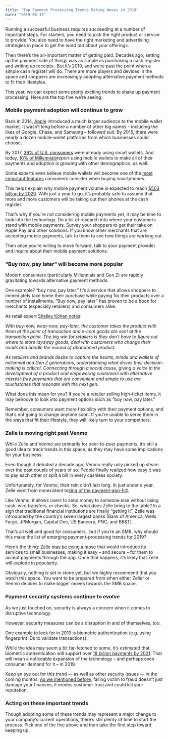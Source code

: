 ```yaml
---
title: "Top Payment Processing Trends Making Waves in 2019"
date: "2019-06-17"
---
```


Running a successful business requires succeeding at a number of important steps. For starters, you need to pick the right product or service to provide. You also need to have the right marketing and advertising strategies in place to get the word out about your offerings.

Then there’s the all-important matter of getting paid. Decades ago, setting up the payment side of things was as simple as purchasing a cash register and writing up receipts.  But it’s 2019, and we’re past the point when a simple cash register will do. There are more players and devices in the space and shoppers are increasingly adopting alternative payment methods to fit their lifestyles.

This year, we can expect some pretty exciting trends to shake up payment processing. Here are the top five we’re seeing:

### **Mobile payment adoption will continue to grow**

Back in 2014, [Apple](https://www.apple.com/newsroom/2014/09/09Apple-Announces-Apple-Pay/) introduced a much larger audience to the mobile wallet market. It wasn’t long before a number of other big names – including the likes of Google, Chase, and Samsung – followed suit. By 2015, there were nearly a dozen mobile-wallet platforms from which businesses could choose.

By 2017, [39% of U.S. consumers](https://money.usnews.com/money/blogs/my-money/articles/2018-03-16/what-you-need-to-know-about-mobile-wallets) were already using smart wallets. And today, [10% of Millennials](https://www.cnbc.com/2018/03/02/digital-wallets-are-safe-yet-americans-remain-wary.html)report using mobile wallets to make all of their payments and adoption is growing with other demographics, as well.

Some experts even believe mobile wallets will become one of the [most important features](https://www.nextgov.com/emerging-tech/2018/08/digital-wallets-could-become-big-selling-point-phones-cameras-and-displays/150700/) consumers consider when buying smartphones.

This helps explain why mobile payment volume is expected to reach [$503 billion by 2020](https://www.businessinsider.com/future-of-payments-trends-in-payment-processing-2016-10). With just a year to go, it’s probably safe to assume that more and more customers will be taking out their phones at the cash register.

That’s why if you’re not considering mobile payments yet, it may be time to look into the technology. Do a bit of research into where your customers stand with mobile payments. Survey your shoppers to get their take on Apple Pay and other solutions. If you know other merchants that are accepting mobile payments, talk to them to see how things are working out.

Then once you’re willing to move forward, talk to your payment provider and inquire about their mobile payment solutions.

### **“Buy now, pay later” will become more popular**

Modern consumers (particularly Millennials and Gen Z) are rapidly gravitating towards alternative payment methods.

One example? “buy now, pay later.” It’s a service that allows shoppers to immediately take home their purchase while paying for their products over a number of installments. “Buy now, pay later” has proven to be a boon for merchants (especially retailers) and consumers alike.

As retail expert [Shelley Kohan notes](https://www.therobinreport.com/buy-now-wear-now-pay-later/):

_With buy-now, wear-now, pay-later, the customer takes the product with them at the point of transaction and e-com goods are sent at the transaction point. The big win for retailers is they don’t have to figure out where to store layaway goods, deal with customers who change their minds and handle the mound of abandoned product._

_As retailers and brands desire to capture the hearts, minds and wallets of millennial and Gen Z generations, understanding what drives their decision-making is critical. Connecting through a social cause, giving a voice in the development of a product and empowering customers with alternative interest-free payments that are convenient and simple to use are touchstones that resonate with the next gen._

What does this mean for you? If you’re a retailer selling high-ticket items, it may behoove to look into payment options such as “buy now, pay later.”

Remember, consumers want more flexibility with their payment options, and that’s not going to change anytime soon. If you’re unable to serve them in the ways that fit their lifestyle, they will likely turn to your competitors.

### **Zelle is moving right past Venmo**

While Zelle and Venmo are primarily for peer-to-peer payments, it’s still a good idea to track trends in this space, as they may have some implications for your business.

Even though it debuted a decade ago, Venmo really only picked up steam over the past couple of years or so. People finally realized how easy it was to pay each other or split a bill in every cashless society.

Unfortunately, for Venmo, their rein didn’t last long. In just under a year, Zelle went from nonexistent to[king of the payment-app-hill](https://www.businessinsider.com/how-to-use-zelle-payments-app-vs-venmo-2018-2018-6).

Like Venmo, it allows users to send money to someone else without using cash, wire transfers, or checks. So, what does Zelle bring to the table? In a sign that traditional financial institutions are finally “getting it”, Zelle was introduced by the country’s seven largest banks (Bank of America, Wells Fargo, JPMorgan, Capital One, US Bancorp, PNC, and BB&T).

That’s all well and good for consumers,  but if you’re an SMB, why should this make the list of emerging payment-processing trends for 2019?

Here’s the thing: [Zelle may be eying a move](https://www.pymnts.com/news/payment-methods/2018/zelle-small-business-p2p-payments-app-risk-assessment/) that would introduce its services to small businesses, making it easy – and secure – for them to accept payments through the app. Once that happens, it’s likely that Zelle will explode in popularity.

Obviously, nothing is set in stone yet, but we highly recommend that you watch this space. You want to be prepared from when either Zeller or Venmo decides to make bigger moves towards the SMB space.  

### **Payment security systems continue to evolve**

As we just touched on, security is always a concern when it comes to disruptive technology.

However, security measures can be a disruption in and of themselves, too.

One example to look for in 2019 is biometric authentication (e.g. using fingerprint IDs to validate transactions).

While the idea may seem a bit far-fetched to some, it’s estimated that biometric authentication will support over [18 billion payments by 2021](https://smallbiztrends.com/2018/07/payment-processing-trends.html). That will mean a noticeable expansion of the technology – and perhaps even consumer demand for it – in 2019.

Keep an eye out for this trend — as well as other security issues — in the coming months. [As we mentioned before](https://paymentdepot.com/blog/retail-fraud/), falling victim to fraud doesn’t just damage your finances, it erodes customer trust and could kill your reputation.

### **Acting on these important trends**

Though adopting some of these trends may represent a major change to your company’s current operations, there’s still plenty of time to start the process. Pick one of the five above and then take the first step toward keeping up.
